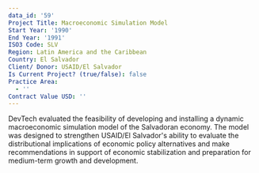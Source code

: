 ```yaml
---
data_id: '59'
Project Title: Macroeconomic Simulation Model
Start Year: '1990'
End Year: '1991'
ISO3 Code: SLV
Region: Latin America and the Caribbean
Country: El Salvador
Client/ Donor: USAID/El Salvador
Is Current Project? (true/false): false
Practice Area:
  - ''
Contract Value USD: ''
---
```

DevTech evaluated the feasibility of developing and installing a dynamic macroeconomic simulation model of the Salvadoran economy. The model was designed to strengthen USAID/El Salvador's ability to evaluate the distributional implications of economic policy alternatives and make recommendations in support of economic stabilization and preparation for medium-term growth and development.